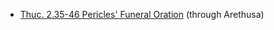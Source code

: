 * [Thuc. 2.35-46 Pericles' Funeral Oration](http://www.perseids.org/tools/arethusa/app/#/perseids?chunk=1&doc=9258) (through Arethusa)
